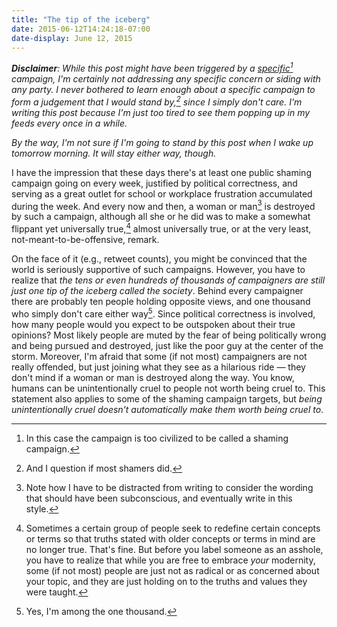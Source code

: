 ```yaml
---
title: "The tip of the iceberg"
date: 2015-06-12T14:24:18-07:00
date-display: June 12, 2015
---
```

*__Disclaimer__: While this post might have been triggered by a [specific](https://twitter.com/search?q=%23distractinglysexy)[^not-shaming] campaign, I'm certainly not addressing any specific concern or siding with any party. I never bothered to learn enough about a specific campaign to form a judgement that I would stand by,[^judge] since I simply don't care. I'm writing this post because I'm just too tired to see them popping up in my feeds every once in a while.*

*By the way, I'm not sure if I'm going to stand by this post when I wake up tomorrow morning. It will stay either way, though.*

[^not-shaming]: In this case the campaign is too civilized to be called a shaming campaign.

[^judge]: And I question if most shamers did.

I have the impression that these days there's at least one public shaming campaign going on every week, justified by political correctness, and serving as a great outlet for school or workplace frustration accumulated during the week. And every now and then, a woman or man[^fem] is destroyed by such a campaign, although all she or he did was to make a somewhat flippant yet universally true,[^modernity] almost universally true, or at the very least, not-meant-to-be-offensive, remark.

[^fem]: Note how I have to be distracted from writing to consider the wording that should have been subconscious, and eventually write in this style.

[^modernity]: Sometimes a certain group of people seek to redefine certain concepts or terms so that truths stated with older concepts or terms in mind are no longer true. That's fine. But before you label someone as an asshole, you have to realize that while you are free to embrace *your* modernity, some (if not most) people are just not as radical or as concerned about your topic, and they are just holding on to the truths and values they were taught.

On the face of it (e.g., retweet counts), you might be convinced that the world is seriously supportive of such campaigns. However, you have to realize that *the tens or even hundreds of thousands of campaigners are still just one tip of the iceberg called the society*. Behind every campaigner there are probably ten people holding opposite views, and one thousand who simply don't care either way[^i]. Since political correctness is involved, how many people would you expect to be outspoken about their true opinions? Most likely people are muted by the fear of being politically wrong and being pursued and destroyed, just like the poor guy at the center of the storm. Moreover, I'm afraid that some (if not most) campaigners are not really offended, but just joining what they see as a hilarious ride — they don't mind if a woman or man is destroyed along the way. You know, humans can be unintentionally cruel to people not worth being cruel to. This statement also applies to some of the shaming campaign targets, but *being unintentionally cruel doesn't automatically make them worth being cruel to*.

[^i]: Yes, I'm among the one thousand.
